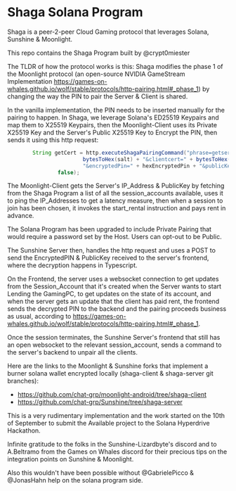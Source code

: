 # Shaga Solana Program

Shaga is a peer-2-peer Cloud Gaming protocol that leverages Solana, Sunshine & Moonlight.

This repo contains the Shaga Program built by @crypt0miester

The TLDR of how the protocol works is this:
Shaga modifies the phase 1 of the Moonlight protocol (an open-source NVIDIA GameStream Implementation https://games-on-whales.github.io/wolf/stable/protocols/http-pairing.html#_phase_1) by changing the way the PIN to pair the Server & Client is shared.

In the vanilla implementation, the PIN needs to be inserted manually for the pairing to happen. In Shaga, we leverage Solana's ED25519 Keypairs and map them to X25519 Keypairs, then the Moonlight-Client uses its Private X25519 Key and the Server's Public X25519 Key to Encrypt the PIN, then sends it using this http request:
```java
        String getCert = http.executeShagaPairingCommand("phrase=getservercert&salt=" +
                        bytesToHex(salt) + "&clientcert=" + bytesToHex(pemCertBytes) +
                        "&encryptedPin=" + hexEncryptedPin + "&publicKey=" + publicKeyBase58,
                false);
```

The Moonlight-Client gets the Server's IP_Address & PublicKey by fetching from the Shaga Program a list of all the session_accounts available, uses it to ping the IP_Addresses to get a latency measure, then when a session to join has been chosen, it invokes the start_rental instruction and pays rent in advance.

The Solana Program has been upgraded to include Private Pairing that would require a password set by the Host. Users can opt-out to be Public.

The Sunshine Server then, handles the http request and uses a POST to send the EncryptedPIN & PublicKey received to the server's frontend, where the decryption happens in Typescript.

On the Frontend, the server uses a websocket connection to get updates from the Session_Account that it's created when the Server wants to start Lending the GamingPC, to get updates on the state of its account, and when the server gets an update that the client has paid rent, the frontend sends the decrypted PIN to the backend and the pairing proceeds business as usual, according to https://games-on-whales.github.io/wolf/stable/protocols/http-pairing.html#_phase_1.

Once the session terminates, the Sunshine Server's frontend that still has an open websocket to the relevant session_account, sends a command to the server's backend to unpair all the clients.

Here are the links to the Moonlight & Sunshine forks that implement a burner solana wallet encrypted locally (shaga-client & shaga-server git branches):
- https://github.com/chat-grp/moonlight-android/tree/shaga-client
- https://github.com/chat-grp/Sunshine/tree/shaga-server

This is a very rudimentary implementation and the work started on the 10th of September to submit the Available project to the Solana Hyperdrive Hackathon.

Infinite gratitude to the folks in the Sunshine-Lizardbyte's discord and to A.Beltramo from the Games on Whales discord for their precious tips on the integration points on Sunshine & Moonlight.

Also this wouldn't have been possible without @GabrielePicco & @JonasHahn help on the solana program side.
